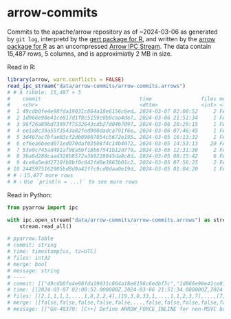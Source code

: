 <!---
  Licensed to the Apache Software Foundation (ASF) under one
  or more contributor license agreements.  See the NOTICE file
  distributed with this work for additional information
  regarding copyright ownership.  The ASF licenses this file
  to you under the Apache License, Version 2.0 (the
  "License"); you may not use this file except in compliance
  with the License.  You may obtain a copy of the License at

    http://www.apache.org/licenses/LICENSE-2.0

  Unless required by applicable law or agreed to in writing,
  software distributed under the License is distributed on an
  "AS IS" BASIS, WITHOUT WARRANTIES OR CONDITIONS OF ANY
  KIND, either express or implied.  See the License for the
  specific language governing permissions and limitations
  under the License.
-->

# arrow-commits

Commits to the apache/arrow repository as of ~2024-03-06 as generated by
`git log`, interpretd by the [gert package for R](https://docs.ropensci.org/gert/),
and written by the [arrow package for R](https://arrow.apache.org/docs/r) as an
uncompressed
[Arrow IPC Stream](https://arrow.apache.org/docs/format/Columnar.html#serialization-and-interprocess-communication-ipc). The data contain 15,487
rows, 5 columns, and is approximiatly 2 MB in size.

Read in R:

```r
library(arrow, warn.conflicts = FALSE)
read_ipc_stream("data/arrow-commits/arrow-commits.arrows")
# # A tibble: 15,487 × 5
#    commit                                time                files merge message
#    <chr>                                 <dttm>              <int> <lgl> <chr>
#  1 49cdb0fe4e98fda19031c864a18e6156c6ed… 2024-03-07 02:00:52     2 FALSE GH-403…
#  2 1d966e98e41ce817d1f8c5159c0b9caa4de7… 2024-03-06 21:51:34     1 FALSE GH-403…
#  3 96f26a89bd73997f7532643cdb27d04b7097… 2024-03-06 20:29:15     1 FALSE GH-402…
#  4 ee1a8c39a55f3543a82fed900dadca791f6e… 2024-03-06 07:46:45     1 FALSE GH-403…
#  5 3d467ac7bfae03cf2db09807054c5672e195… 2024-03-05 16:13:32     1 FALSE GH-201…
#  6 ef6ea6beed071ed070daf03508f4c14b4072… 2024-03-05 14:53:13    20 FALSE GH-403…
#  7 53e0c745ad491af98a5bf18b67541b12d779… 2024-03-05 12:31:38     2 FALSE GH-401…
#  8 3ba6d286caad328b8572a3b9228045da8c8d… 2024-03-05 08:15:42     6 FALSE GH-400…
#  9 4ce9a5edd2710fb8bf0c642fd0e3863b01c2… 2024-03-05 07:56:25     2 FALSE GH-401…
# 10 2445975162905bd8d9a42ffc9cd0daa0e19d… 2024-03-05 01:04:20     1 FALSE GH-403…
# # ℹ 15,477 more rows
# # ℹ Use `print(n = ...)` to see more rows
```

Read in Python:

```python
from pyarrow import ipc

with ipc.open_stream("data/arrow-commits/arrow-commits.arrows") as stream:
    stream.read_all()

# pyarrow.Table
# commit: string
# time: timestamp[us, tz=UTC]
# files: int32
# merge: bool
# message: string
# ----
# commit: [["49cdb0fe4e98fda19031c864a18e6156c6edbf3c","1d966e98e41ce817d1f8c5159c
# time: [[2024-03-07 02:00:52.000000Z,2024-03-06 21:51:34.000000Z,2024-03-06 20:29
# files: [[2,1,1,1,1,...,1,8,2,2,4],[19,3,8,33,1,...,1,1,2,3,7],...,[7,21,2,3,6,..
# merge: [[false,false,false,false,false,...,false,false,false,false,false],[false
# message: [["GH-40370: [C++] Define ARROW_FORCE_INLINE for non-MSVC builds (#4037
```
